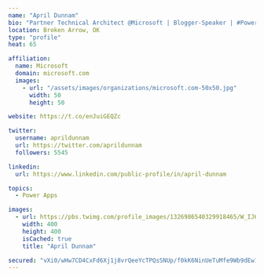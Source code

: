 ```yaml
---
name: "April Dunnam"
bio: "Partner Technical Architect @Microsoft | Blogger-Speaker | #PowerApps, #PowerAutomate, #Office365, #SharePoint | #WIT | #Karaoke Queen"
location: Broken Arrow, OK
type: "profile"
heat: 65

affiliation:
  name: Microsoft
  domain: microsoft.com
  images:
    - url: "/assets/images/organizations/microsoft.com-50x50.jpg"
      width: 50
      height: 50

website: https://t.co/enJuiGEQZc

twitter:
  username: aprildunnam
  url: https://twitter.com/aprildunnam
  followers: 5545

linkedin:
  url: https://www.linkedin.com/public-profile/in/april-dunnam

topics:
  - Power Apps

images:
  - url: https://pbs.twimg.com/profile_images/1326986540329918465/W_IJ6Ih2_400x400.jpg
    width: 400
    height: 400
    isCached: true
    title: "April Dunnam"

secured: "vXi0/wHw7CD4CxFd6Xj1j8vrQeeYcTPQsSNUp/f0kK6NinUeTuMfe9Wb9dEw1C1bHAB41f1ZnfKw36HCFaP12U4W8ouOphIgydqmNU5eGRnYO/SWwrJEMmZy/Cl4MvdKE+gnpQzLqoH91fueU9jg06m+7lOKvsi0ahJxdTM9zV707Fwxoc3aZQTP5Webm36BLfnJGi9gLlueahpbcOZep8x3ptvxq6tTIDjBiQdDkHtyFzPmp3ZZYXGWlIt5ctmOe/1vHh138HSdFMtMDAqehhYgveDtfVIaIfdy6XttOkDDmKLHM6S0lI6hCsLL4v7rNMzyKTw+OdGhw1kAWgjmzwemw9/1OzC20JWLdX2DrIdHVTJNPywRDnEGOSBCpqR32BroVDfiw7zw6PF0/mtoYqMDGZzjj0Lo2oI36pK4SyI=;Cm65kdseG+2BhEX1TuNq1w=="
---
```


